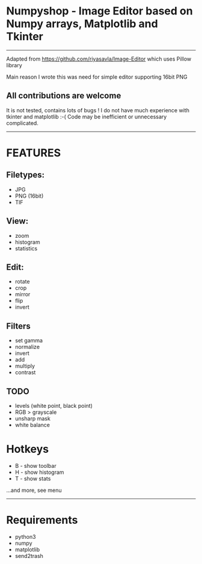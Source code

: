# Numpyshop - Image Editor based on Numpy arrays, Matplotlib and Tkinter
--------------------------------------------------------

Adapted from https://github.com/riyasavla/Image-Editor
which uses Pillow library 

Main reason I wrote this was need for simple editor supporting 16bit PNG

 

**All contributions are welcome**
-----------------------------

It is not tested, contains lots of bugs !
I do not have much experience with tkinter and matplotlib :-( 
Code may be inefficient or unnecessary complicated.

-----------------------------
# FEATURES

## Filetypes:
* JPG
* PNG (16bit)
* TIF

## View:
* zoom
* histogram
* statistics

## Edit:
* rotate
* crop
* mirror
* flip
* invert

## Filters
* set gamma
* normalize
* invert
* add
* multiply
* contrast


## TODO
* levels (white point, black point)
* RGB > grayscale
* unsharp mask
* white balance

# Hotkeys
* B - show toolbar
* H - show histogram
* T - show stats

...and more, see menu

-----------------------------
# Requirements

* python3
* numpy
* matplotlib
* send2trash
